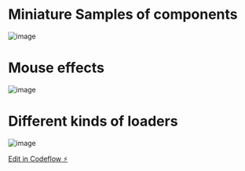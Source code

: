 # Miniature Samples of components

![image](https://github.com/RuinTwraith/miniature-samples/assets/19678760/f4a5aa7f-ae79-4e3d-a86f-1f9885d4604b)

# Mouse effects
![image](https://github.com/RuinTwraith/miniature-samples/assets/19678760/caa996f0-4f94-4737-ac33-e9d249bccfb3)

# Different kinds of loaders
![image](https://github.com/RuinTwraith/miniature-samples/assets/19678760/c44b0b37-1aee-43c9-afa2-16114d45c3f2)






[Edit in Codeflow ⚡️](https://stackblitz.com/~/github.com/RuinTwraith/miniature-samples)
